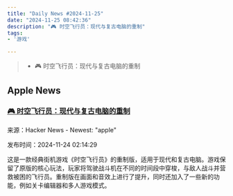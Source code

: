 ```yaml
---
title: "Daily News #2024-11-25"
date: "2024-11-25 08:42:36"
description: "🎮 时空飞行员：现代与复古电脑的重制"
tags: 
- '游戏'

---
```


> - 🎮 时空飞行员：现代与复古电脑的重制

## Apple News

### [🎮 时空飞行员：现代与复古电脑的重制](https://github.com/StewBC/Time-Pilot)

来源：Hacker News - Newest: "apple"

发布时间：2024-11-24 02:14:29

这是一款经典街机游戏《时空飞行员》的重制版，适用于现代和复古电脑。游戏保留了原版的核心玩法，玩家将驾驶战斗机在不同的时间段中穿梭，与敌人战斗并营救被困的飞行员。重制版在画面和音效上进行了提升，同时还加入了一些新的功能，例如关卡编辑器和多人游戏模式。
